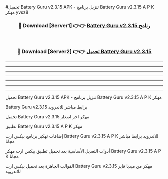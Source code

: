 #تحميل Battery Guru v2.3.15 APK - تنزيل برنامج Battery Guru v2.3.15 A P K مهكر yvsz8 



<div align="center">
<h3>🔴 Download [Server1] 👉👉 <a href="https://apkdownload10.web.app/?title=Battery Guru v2.3.15">Battery Guru v2.3.15 رنامج</a></h3><br>

<h3>🔴 Download [Server2] 👉👉 <a href="https://apkdownload10.web.app/?title=Battery Guru v2.3.15">تحميل Battery Guru v2.3.15 </a></h3>
</div>


----------------------------------------------------------

----------------------------------------------------------

----------------------------------------------------------

----------------------------------------------------------

----------------------------------------------------------

----------------------------------------------------------

----------------------------------------------------------

تحميل Battery Guru v2.3.15 APK - تنزيل برنامج Battery Guru v2.3.15 A P K مهكر

Battery Guru v2.3.15 برابط مباشر للاندرويد

تحميل Battery Guru v2.3.15 مهكر اخر اصدار

تطبيق Battery Guru v2.3.15 A P K مهكر

إضافات تهكير برنامج بيكس ارت Battery Guru v2.3.15 A P K للاندرويد برابط مباشر مجانا

أدوات التعديل الأساسية بعد تحميل تطبيق بيكس ارت مهكر Battery Guru v2.3.15 A P K مجانا

القوالب الجاهزة بعد تحميل بيكس ارت Battery Guru v2.3.15 مهكر من ميديا فاير للاندرويد


